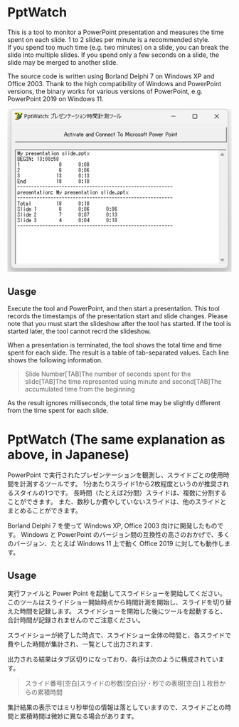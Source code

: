 # PptWatch

This is a tool to monitor a PowerPoint presentation and measures the time spent on each slide.
1 to 2 slides per minute is a recommended style.  
If you spend too much time (e.g. two minutes) on a slide, you can break the slide into multiple slides.
If you spend only a few seconds on a slide, the slide may be merged to another slide.

The source code is written using Borland Delphi 7 on Windows XP and Office 2003.
Thank to the high compatibility of Windows and PowerPoint versions, the binary works for various versions of PowerPoint, e.g. PowerPoint 2019 on Windows 11.

![Screenshot](screenshot.png)

## Uasge

Execute the tool and PowerPoint, and then start a presentation.
This tool records the timestamps of the presentation start and slide changes.
Please note that you must start the slideshow after the tool has started. 
If the tool is started later, the tool cannot recrd the slideshow.

When a presentation is terminated, the tool shows the total time and time spent for each slide.
The result is a table of tab-separated values.
Each line shows the following information.

> Slide Number[TAB]The number of seconds spent for the slide[TAB]The time represented using minute and second[TAB]The accumulated time from the beginning

As the result ignores milliseconds, the total time may be slightly different from the time spent for each slide.


# PptWatch (The same explanation as above, in Japanese)

PowerPoint で実行されたプレゼンテーションを観測し、スライドごとの使用時間を計測するツールです。
1分あたりスライド1から2枚程度というのが推奨されるスタイルの1つです。
長時間（たとえば2分間）スライドは、複数に分割することができます。
また、数秒しか費やしていないスライドは、他のスライドとまとめることができます。

Borland Delphi 7 を使って Windows XP, Office 2003 向けに開発したものです。
Windows と PowerPoint のバージョン間の互換性の高さのおかげで、多くのバージョン、たとえば Windows 11 上で動く Office 2019 に対しても動作します。

## Usage 

実行ファイルと Power Point を起動してスライドショーを開始してください。
このツールはスライドショー開始時点から時間計測を開始し、スライドを切り替えた時間を記録します。
スライドショーを開始した後にツールを起動すると、合計時間が記録されませんのでご注意ください。

スライドショーが終了した時点で、スライドショー全体の時間と、各スライドで費やした時間が集計され、一覧として出力されます．

出力される結果はタブ区切りになっており、各行は次のように構成されています。

> スライド番号[空白]スライドの秒数[空白]分・秒での表現[空白]１枚目からの累積時間

集計結果の表示ではミリ秒単位の情報は落としていますので、スライドごとの時間と累積時間は微妙に異なる場合があります。
